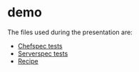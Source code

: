 # demo

The files used during the presentation are:

* [Chefspec tests](spec/unit/recipes/default_spec.rb)
* [Serverspec tests](test/integration/default/serverspec/default_spec.rb)
* [Recipe](recipes/default.rb)
